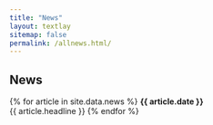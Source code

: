 ```yaml
---
title: "News"
layout: textlay
sitemap: false
permalink: /allnews.html/
---
```


## News

<!-- <div class="jumbotron"> -->
<!-- <div class="jumbotron custom-news-font"> -->
<!-- <div class="jumbotron-sm"> -->
<!-- <div> -->


<div class="jumbotron">
{% for article in site.data.news %} 
<b>{{ article.date }}</b><br>
{{ article.headline }}
{% endfor %}
</div>




